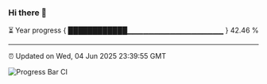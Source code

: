 ### Hi there 👋

⏳ Year progress { ████████████▁▁▁▁▁▁▁▁▁▁▁▁▁▁▁▁▁▁ } 42.46 %

---

⏰ Updated on Wed, 04 Jun 2025 23:39:55 GMT

![Progress Bar CI](https://github.com/IshwaranRudhara/GIT-ACTION/workflows/Progress%20Bar%20CI/badge.svg)

